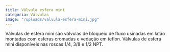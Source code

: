 ```yaml
---
title: Válvula esfera mini
categoria: Válvulas
image: "/uploads/valvula-esfera-mini.jpg"
---
```


Válvulas de esfera mini são válvulas de bloqueio de fluxo usinadas em latão montadas com esferas cromadas e vedação em teflon. Válvulas de esfera mini disponíveis nas roscas 1/4, 3/8 e 1/2 NPT.

